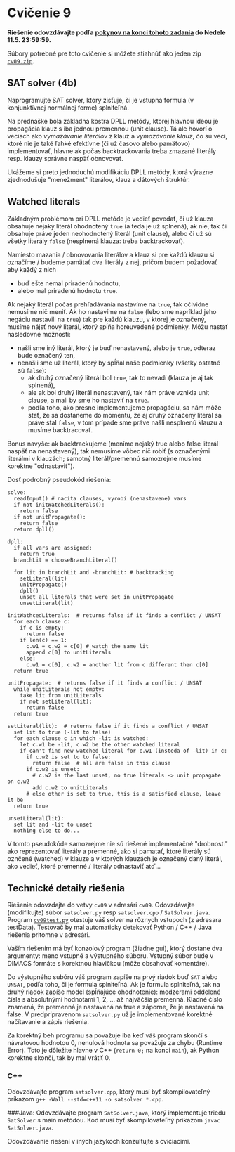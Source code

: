 Cvičenie 9
==========

**Riešenie odovzdávajte podľa
[pokynov na konci tohoto zadania](#technické-detaily-riešenia)
do Nedele 11.5.  23:59:59.**

Súbory potrebné pre toto cvičenie si môžete stiahnúť ako jeden zip
[`cv09.zip`](https://github.com/FMFI-UK-1-AIN-411-2014/udvl/archive/cv09.zip).

SAT solver (4b)
----------

Naprogramujte SAT solver, ktorý zisťuje, či je vstupná formula (v konjunktívnej
normálnej forme) splniteľná.

Na prednáške bola základná kostra DPLL metódy, ktorej hlavnou ideou je
propagácia klauz s iba jednou premennou (unit clause).  Tá ale hovorí o veciach
ako *vymazávanie literálov* z klauz a *vymazávanie klauz*, čo sú veci, ktoré nie
je také ľahké efektívne (či už časovo alebo pamäťovo) implementovať, hlavne ak
počas backtrackovania treba zmazané literály resp.  klauzy správne naspäť
obnovovať.

Ukážeme si preto jednoduchú modifikáciu DPLL metódy, ktorá výrazne zjednodušuje
"menežment" literálov, klauz a dátových štruktúr.

## Watched literals

Základným problémom pri DPLL metóde je vedieť povedať, či už klauza obsahuje
nejaký literál ohodnotený `true` (a teda je už splnená), ak nie, tak či obsahuje
práve jeden neohodnotený literál (unit clause), alebo či už sú všetky literály
`false` (nesplnená klauza: treba backtrackovať).

Namiesto mazania / obnovovania literálov a klauz si pre každú klauzu si označíme
/ budeme pamätať dva literály z nej, pričom budem požadovať aby každý z nich
- buď ešte nemal priradenú hodnotu,
- alebo mal priradenú hodnotu `true`.

Ak nejaký literál počas prehľadávania nastavíme na `true`, tak očividne nemusíme
nič meniť. Ak ho nastavíme na `false` (lebo sme napríklad jeho negáciu nastavili
na `true`) tak pre každú klauzu, v ktorej je označený, musíme nájsť nový
literál, ktorý spĺňa horeuvedené podmienky. Môžu nastať nasledovné možností:
- našli sme iný literál, ktorý je buď nenastavený, alebo je `true`, odteraz
  bude označený ten,
- nenašli sme už literál, ktorý by spĺňal naše podmienky (všetky ostatné sú
 `false`):
    - ak druhý označený literál bol `true`, tak to nevadí (klauza je aj tak splnená),
    - ale ak bol druhý literál nenastavený, tak nám práve vznikla unit clause, a mali by sme ho
      nastaviť na `true`.
    - podľa toho, ako presne implementujeme propagáciu, sa nám môže stať, že sa
      dostaneme do momentu, že aj druhý označený literál sa práve stal `false`,
      v tom prípade sme práve našli nesplnenú klauzu a musíme backtracovať.

Bonus navyše: ak backtrackujeme (meníme nejaký true alebo false literál naspäť
na nenastavený), tak nemusíme vôbec nič robiť (s označenými literálmi v klauzách;
samotný literál/premennú samozrejme musíme korektne "odnastaviť").

Dosť podrobný pseudokód riešenia:

```
solve:
  readInput() # nacita clauses, vyrobi (nenastavene) vars
  if not initWatchedLiterals():
    return false
  if not unitPropagate():
    return false
  return dpll()

dpll:
  if all vars are assigned:
    return true
  branchLit = chooseBranchLiteral()

  for lit in branchLit and -branchLit: # backtracking
    setLiteral(lit)
    unitPropagate()
    dpll()
    unset all literals that were set in unitPropagate
    unsetLiteral(lit)

initWathcedLiterals:  # returns false if it finds a conflict / UNSAT
  for each clause c:
    if c is empty:
      return false
    if len(c) == 1:
      c.w1 = c.w2 = c[0] # watch the same lit
      append c[0] to unitLiterals
    else:
      c.w1 = c[0], c.w2 = another lit from c different then c[0]
  return true

unitPropagate:  # returns false if it finds a conflict / UNSAT
  while unitLiterals not empty:
    take lit from unitLiterals
    if not setLiteral(lit):
      return false
  return true

setLiteral(lit):  # returns false if it finds a conflict / UNSAT
  set lit to true (-lit to false)
  for each clause c in which -lit is watched:
    let c.w1 be -lit, c.w2 be the other watched literal
    if can't find new watched literal for c.w1 (insteda of -lit) in c:
      if c.w2 is set to to false:
        return false  # all are false in this clause
      if c.w2 is unset:
        # c.w2 is the last unset, no true literals -> unit propagate on c.w2
        add c.w2 to unitLiterals
      # else other is set to true, this is a satisfied clause, leave it be
  return true

unsetLiteral(lit):
  set lit and -lit to unset
  nothing else to do...
```
V tomto pseudokóde samozrejme nie sú riešené implementačné "drobnosti" ako reprezentovať
literály a premenné, ako si pamatať, ktoré literály sú oznčené (watched) v klauze
a v ktorých klauzách je označený daný literál, ako vedieť, ktoré premenné / literály
odnastaviť atď...

## Technické detaily riešenia

Riešenie odovzdajte do vetvy `cv09` v adresári `cv09`.
Odovzdávajte (modifikujte) súbor `satsolver.py` resp `satsolver.cpp` / `SatSolver.java`.
Program [`cv09test.py`](cv09test.py) otestuje váš solver na rôznych vstupoch
(z adresara testData). Testovač by mal automaticky detekovať Python / C++ / Java
riešenia pritomne v adresári.

Vaším riešením má byť konzolový program (žiadne gui), ktorý dostane dva
argumenty: meno vstupné a výstupného súboru. Vstupný súbor bude v DIMACS
formáte s korektnou hlavičkou (môže obsahovať komentáre).

Do výstupného subóru váš program zapíše na prvý riadok buď `SAT` alebo `UNSAT`,
podľa toho, či je formula splniteľná. Ak je formula splniteľná, tak na druhý
riadok zapíše model (spĺňajúce ohodnotenie): medzerami oddelené čísla s
absolutnými hodnotami 1, 2, ... až najväčšia premenná. Kladné číslo znamená, že
premenná je nastavená na true a záporne, že je nastavená na false.
V predpripravenom `satsolver.py` už je implementované korektné načítavanie a zápis riešenia.

Za korektný beh programu sa považuje iba keď váš program skončí s návratovou hodnotou 0,
nenulová hodnota sa považuje za chybu (Runtime Error). Toto je dôležite hlavne v C++
(`return 0;` na konci `main`), ak Python korektne skončí, tak by mal vrátiť 0.

### C++
Odovzdávajte program `satsolver.cpp`, ktorý musí byť skompilovateľný príkazom
`g++ -Wall --std=c++11 -o satsolver *.cpp`.

###Java:
Odovzdávajte program `SatSolver.java`, ktorý implementuje triedu `SatSolver` s
main metódou. Kód musí byť skompilovateľný príkazom
`javac SatSolver.java`.

Odovzdávanie riešení v iných jazykoch konzultujte s cvičiacimi.
